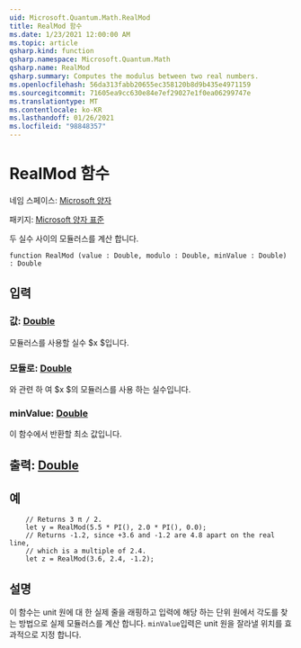 ```yaml
---
uid: Microsoft.Quantum.Math.RealMod
title: RealMod 함수
ms.date: 1/23/2021 12:00:00 AM
ms.topic: article
qsharp.kind: function
qsharp.namespace: Microsoft.Quantum.Math
qsharp.name: RealMod
qsharp.summary: Computes the modulus between two real numbers.
ms.openlocfilehash: 56da313fabb20655ec358120b8d9b435e4971159
ms.sourcegitcommit: 71605ea9cc630e84e7ef29027e1f0ea06299747e
ms.translationtype: MT
ms.contentlocale: ko-KR
ms.lasthandoff: 01/26/2021
ms.locfileid: "98848357"
---
```

# <a name="realmod-function"></a>RealMod 함수

네임 스페이스: [Microsoft 양자](xref:Microsoft.Quantum.Math)

패키지: [Microsoft 양자 표준](https://nuget.org/packages/Microsoft.Quantum.Standard)


두 실수 사이의 모듈러스를 계산 합니다.

```qsharp
function RealMod (value : Double, modulo : Double, minValue : Double) : Double
```


## <a name="input"></a>입력

### <a name="value--double"></a>값: [Double](xref:microsoft.quantum.lang-ref.double)

모듈러스를 사용할 실수 $x $입니다.


### <a name="modulo--double"></a>모듈로: [Double](xref:microsoft.quantum.lang-ref.double)

와 관련 하 여 $x $의 모듈러스를 사용 하는 실수입니다.


### <a name="minvalue--double"></a>minValue: [Double](xref:microsoft.quantum.lang-ref.double)

이 함수에서 반환할 최소 값입니다.



## <a name="output--double"></a>출력: [Double](xref:microsoft.quantum.lang-ref.double)



## <a name="example"></a>예

```qsharp
    // Returns 3 π / 2.
    let y = RealMod(5.5 * PI(), 2.0 * PI(), 0.0);
    // Returns -1.2, since +3.6 and -1.2 are 4.8 apart on the real line,
    // which is a multiple of 2.4.
    let z = RealMod(3.6, 2.4, -1.2);
```

## <a name="remarks"></a>설명

이 함수는 unit 원에 대 한 실제 줄을 래핑하고 입력에 해당 하는 단위 원에서 각도를 찾는 방법으로 실제 모듈러스를 계산 합니다.
`minValue`입력은 unit 원을 잘라낼 위치를 효과적으로 지정 합니다.